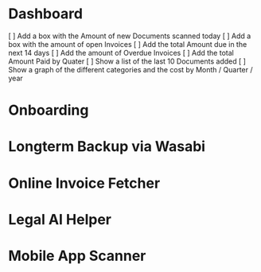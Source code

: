 # Dashboard
[ ] Add a box with the Amount of new Documents scanned today
[ ] Add a box with the amount of open Invoices
[ ] Add the total Amount due in the next 14 days
[ ] Add the amount of Overdue Invoices
[ ] Add the total Amount Paid by Quater
[ ] Show a list of the last 10 Documents added
[ ] Show a graph of the different categories and the cost by Month / Quarter / year


# Onboarding




# Longterm Backup via Wasabi




# Online Invoice Fetcher




# Legal AI Helper



# Mobile App Scanner




